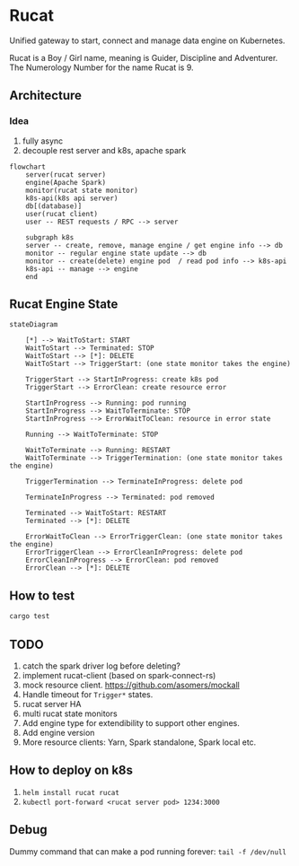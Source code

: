 # Rucat

Unified gateway to start, connect and manage data engine on Kubernetes.

Rucat is a Boy / Girl name, meaning is Guider, Discipline and Adventurer. The Numerology Number for the name Rucat is 9.

## Architecture

### Idea

1. fully async
2. decouple rest server and k8s, apache spark

```mermaid
flowchart
    server(rucat server)
    engine(Apache Spark)
    monitor(rucat state monitor)
    k8s-api(k8s api server)
    db[(database)]
    user(rucat client)
    user -- REST requests / RPC --> server

    subgraph k8s
    server -- create, remove, manage engine / get engine info --> db
    monitor -- regular engine state update --> db
    monitor -- create(delete) engine pod  / read pod info --> k8s-api
    k8s-api -- manage --> engine
    end
```

## Rucat Engine State

```mermaid
stateDiagram

    [*] --> WaitToStart: START
    WaitToStart --> Terminated: STOP
    WaitToStart --> [*]: DELETE
    WaitToStart --> TriggerStart: (one state monitor takes the engine)

    TriggerStart --> StartInProgress: create k8s pod
    TriggerStart --> ErrorClean: create resource error

    StartInProgress --> Running: pod running
    StartInProgress --> WaitToTerminate: STOP
    StartInProgress --> ErrorWaitToClean: resource in error state

    Running --> WaitToTerminate: STOP

    WaitToTerminate --> Running: RESTART
    WaitToTerminate --> TriggerTermination: (one state monitor takes the engine)

    TriggerTermination --> TerminateInProgress: delete pod

    TerminateInProgress --> Terminated: pod removed

    Terminated --> WaitToStart: RESTART
    Terminated --> [*]: DELETE

    ErrorWaitToClean --> ErrorTriggerClean: (one state monitor takes the engine)
    ErrorTriggerClean --> ErrorCleanInProgress: delete pod
    ErrorCleanInProgress --> ErrorClean: pod removed
    ErrorClean --> [*]: DELETE
```

## How to test

```bash
cargo test
```

## TODO

1. catch the spark driver log before deleting?
2. implement rucat-client (based on spark-connect-rs)
3. mock resource client. <https://github.com/asomers/mockall>
4. Handle timeout for `Trigger*` states.
5. rucat server HA
6. multi rucat state monitors
7. Add engine type for extendibility to support other engines.
8. Add engine version
9. More resource clients: Yarn, Spark standalone, Spark local etc.

## How to deploy on k8s

1. `helm install rucat rucat`
2. `kubectl port-forward <rucat server pod> 1234:3000`

## Debug

Dummy command that can make a pod running forever: `tail -f /dev/null`
